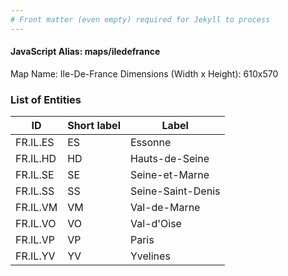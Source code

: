 ```yaml
---
# Front matter (even empty) required for Jekyll to process
---
```


#### JavaScript Alias: maps/iledefrance

Map Name: Ile-De-France 
Dimensions (Width x Height): 610x570





### List of Entities

ID | Short label | Label
---|---|---|
FR.IL.ES|ES|Essonne
FR.IL.HD|HD|Hauts-de-Seine
FR.IL.SE|SE|Seine-et-Marne
FR.IL.SS|SS|Seine-Saint-Denis
FR.IL.VM|VM|Val-de-Marne
FR.IL.VO|VO|Val-d'Oise
FR.IL.VP|VP|Paris
FR.IL.YV|YV|Yvelines